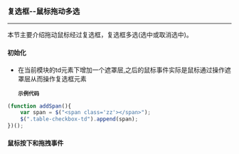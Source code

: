 ### 复选框--鼠标拖动多选
***
本节主要介绍拖动鼠标经过复选框，复选框多选(选中或取消选中)。
#### 初始化
* 在当前模块的td元素下增加一个遮罩层,之后的鼠标事件实际是鼠标通过操作遮罩层从而操作复选框元素

  **`示例代码`**
```js
(function addSpan(){
    var span = $("<span class='zz'></span>");
    $(".table-checkbox-td").append(span);
})();
```

#### 鼠标按下和拖拽事件



